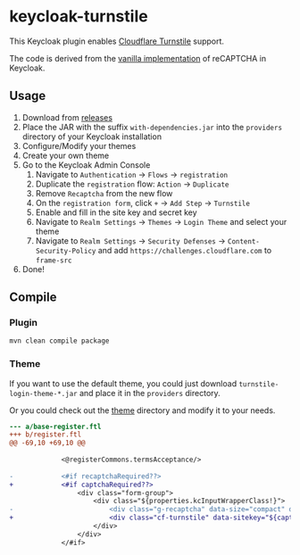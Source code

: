 # keycloak-turnstile

This Keycloak plugin enables [Cloudflare Turnstile](https://developers.cloudflare.com/turnstile/) support.

The code is derived from the [vanilla implementation](https://github.com/keycloak/keycloak/blob/main/services/src/main/java/org/keycloak/authentication/forms/RegistrationRecaptcha.java) of reCAPTCHA in Keycloak.

## Usage

1. Download from [releases](https://github.com/panpaul/keycloak-turnstile/releases)
2. Place the JAR with the suffix `with-dependencies.jar` into the `providers` directory of your Keycloak installation
3. Configure/Modify your themes
4. Create your own theme
5. Go to the Keycloak Admin Console
    1. Navigate to `Authentication` -> `Flows` -> `registration`
    2. Duplicate the `registration` flow: `Action` -> `Duplicate`
    3. Remove `Recaptcha` from the new flow
    4. On the `registration form`, click `+` -> `Add Step` -> `Turnstile`
    5. Enable and fill in the site key and secret key
    6. Navigate to `Realm Settings` -> `Themes` -> `Login Theme` and select your theme
    7. Navigate to `Realm Settings` -> `Security Defenses` -> `Content-Security-Policy` and add `https://challenges.cloudflare.com` to `frame-src`
6. Done!

## Compile

### Plugin

```bash
mvn clean compile package
```

### Theme
 
If you want to use the default theme, you could just download `turnstile-login-theme-*.jar` and place it in the `providers` directory.

Or you could check out the [theme](./theme) directory and modify it to your needs.

```diff
--- a/base-register.ftl
+++ b/register.ftl
@@ -69,10 +69,10 @@
 
             <@registerCommons.termsAcceptance/>
 
-            <#if recaptchaRequired??>
+            <#if captchaRequired??>
                 <div class="form-group">
                     <div class="${properties.kcInputWrapperClass!}">
-                        <div class="g-recaptcha" data-size="compact" data-sitekey="${recaptchaSiteKey}"></div>
+                        <div class="cf-turnstile" data-sitekey="${captchaSiteKey}" data-action="${captchaAction}" data-language="${captchaLanguage}"></div>
                     </div>
                 </div>
             </#if>

```
